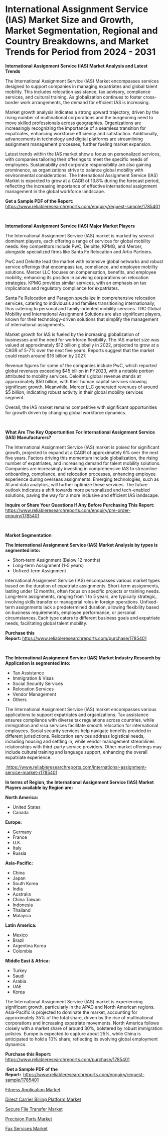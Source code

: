 <p><h1>International Assignment Service (IAS) Market Size and Growth, Market Segmentation, Regional and Country Breakdowns, and Market Trends for Period from 2024 -  2031</h1></p><p><strong>International Assignment Service (IAS) Market Analysis and Latest Trends</strong></p>
<p><p>The International Assignment Service (IAS) Market encompasses services designed to support companies in managing expatriates and global talent mobility. This includes relocation assistance, tax advisory, compliance services, and cultural training. As globalization continues to foster cross-border work arrangements, the demand for efficient IAS is increasing. </p><p>Market growth analysis indicates a strong upward trajectory, driven by the rising number of multinational corporations and the burgeoning need to move skilled professionals across geographies. Organizations are increasingly recognizing the importance of a seamless transition for expatriates, enhancing workforce efficiency and satisfaction. Additionally, advancements in technology and digital platforms are streamlining assignment management processes, further fueling market expansion.</p><p>Latest trends within the IAS market show a focus on personalized services, with companies tailoring their offerings to meet the specific needs of employees. Sustainability and corporate responsibility are also gaining prominence, as organizations strive to balance global mobility with environmental considerations. The International Assignment Service (IAS) Market is expected to grow at a CAGR of 13.8% during the forecast period, reflecting the increasing importance of effective international assignment management in the global workforce landscape.</p></p>
<p><strong>Get a Sample PDF of the Report:&nbsp;</strong> <a href="https://www.reliableresearchreports.com/enquiry/request-sample/1785401?utm_campaign=1581&utm_medium=2&utm_source=Github&utm_content=ia&utm_term=18122024&utm_id=international-assignment-service-ias">https://www.reliableresearchreports.com/enquiry/request-sample/1785401</a></p>
<p>&nbsp;</p>
<p><strong>International Assignment Service (IAS) Major Market Players</strong></p>
<p><p>The International Assignment Service (IAS) market is marked by several dominant players, each offering a range of services for global mobility needs. Key competitors include PwC, Deloitte, KPMG, and Mercer, alongside specialized firms like Santa Fe Relocation and Artio Partners. </p><p>PwC and Deloitte lead the market with extensive global networks and robust service offerings that encompass tax, compliance, and employee mobility solutions. Mercer LLC focuses on compensation, benefits, and employee mobility, enhancing its position in advising corporations on relocation strategies. KPMG provides similar services, with an emphasis on tax implications and regulatory compliance for expatriates.</p><p>Santa Fe Relocation and Paragon specialize in comprehensive relocation services, catering to individuals and families transitioning internationally, thus catering to personal and family-oriented mobility services. TRC Global Mobility and International Assignment Solutions are also significant players, known for their technology-driven solutions that simplify the management of international assignments.</p><p>Market growth for IAS is fueled by the increasing globalization of businesses and the need for workforce flexibility. The IAS market size was valued at approximately $12 billion globally in 2022, projected to grow at a CAGR of 5-7% over the next five years. Reports suggest that the market could reach around $16 billion by 2027.</p><p>Revenue figures for some of the companies include PwC, which reported global revenues exceeding $45 billion in FY2023, with a notable portion attributed to mobility services. Deloitte's global revenue stands at approximately $50 billion, with their human capital services showing significant growth. Meanwhile, Mercer LLC generated revenues of around $5 billion, indicating robust activity in their global mobility services segment. </p><p>Overall, the IAS market remains competitive with significant opportunities for growth driven by changing global workforce dynamics.</p></p>
<p>&nbsp;</p>
<p><strong>What Are The Key Opportunities For International Assignment Service (IAS) Manufacturers?</strong></p>
<p><p>The International Assignment Service (IAS) market is poised for significant growth, projected to expand at a CAGR of approximately 6% over the next five years. Factors driving this momentum include globalization, the rising number of expatriates, and increasing demand for talent mobility solutions. Companies are increasingly investing in comprehensive IAS to streamline onboarding, compliance, and relocation processes, enhancing employee experience during overseas assignments. Emerging technologies, such as AI and data analytics, will further optimize these services. The future outlook indicates a shift towards more personalized and tech-enabled solutions, paving the way for a more inclusive and efficient IAS landscape.</p></p>
<p><strong>Inquire or Share Your Questions If Any Before Purchasing This Report:</strong> <a href="https://www.reliableresearchreports.com/enquiry/pre-order-enquiry/1785401?utm_campaign=1581&utm_medium=2&utm_source=Github&utm_content=ia&utm_term=18122024&utm_id=international-assignment-service-ias">https://www.reliableresearchreports.com/enquiry/pre-order-enquiry/1785401</a></p>
<p>&nbsp;</p>
<p><strong>Market Segmentation</strong></p>
<p><strong>The International Assignment Service (IAS) Market Analysis by types is segmented into:</strong></p>
<p><ul><li>Short-term Assignment (Below 12 months)</li><li>Long-term Assignment (1-5 years)</li><li>Unfixed-term Assignment</li></ul></p>
<p><p>International Assignment Service (IAS) encompasses various market types based on the duration of expatriate assignments. Short-term assignments, lasting under 12 months, often focus on specific projects or training needs. Long-term assignments, ranging from 1 to 5 years, are typically strategic, involving skills transfer or managerial roles in foreign operations. Unfixed-term assignments lack a predetermined duration, allowing flexibility based on business requirements, employee performance, or personal circumstances. Each type caters to different business goals and expatriate needs, facilitating global talent mobility.</p></p>
<p><strong>Purchase this Report:&nbsp;</strong><a href="https://www.reliableresearchreports.com/purchase/1785401?utm_campaign=1581&utm_medium=2&utm_source=Github&utm_content=ia&utm_term=18122024&utm_id=international-assignment-service-ias">https://www.reliableresearchreports.com/purchase/1785401</a></p>
<p>&nbsp;</p>
<p><strong>The International Assignment Service (IAS) Market Industry Research by Application is segmented into:</strong></p>
<p><ul><li>Tax Assistance</li><li>Immigration & Visas</li><li>Social Security Services</li><li>Relocation Services</li><li>Vendor Management</li><li>Others</li></ul></p>
<p><p>The International Assignment Service (IAS) market encompasses various applications to support expatriates and organizations. Tax assistance ensures compliance with diverse tax regulations across countries, while immigration and visa services facilitate smooth relocation for international employees. Social security services help navigate benefits provided in different jurisdictions. Relocation services address logistical needs, including housing and settling in, while vendor management streamlines relationships with third-party service providers. Other market offerings may include cultural training and language support, enhancing the overall expatriate experience.</p></p>
<p><a href="https://www.reliableresearchreports.com/international-assignment-service-market-r1785401?utm_campaign=1581&utm_medium=2&utm_source=Github&utm_content=ia&utm_term=18122024&utm_id=international-assignment-service-ias">&nbsp;https://www.reliableresearchreports.com/international-assignment-service-market-r1785401</a></p>
<p><strong>In terms of Region, the International Assignment Service (IAS) Market Players available by Region are:</strong></p>
<p>
    <p> <strong> North America: </strong>
        <ul>
            <li>United States</li>
            <li>Canada</li>
        </ul>
        </p> 
    <p> <strong> Europe: </strong>
        <ul>
            <li>Germany</li>
            <li>France</li>
            <li>U.K.</li>
            <li>Italy</li>
            <li>Russia</li>
        </ul>
        </p> 
    <p> <strong> Asia-Pacific: </strong>
        <ul>
            <li>China</li>
            <li>Japan</li>
            <li>South Korea</li>
            <li>India</li>
            <li>Australia</li>
            <li>China Taiwan</li>
            <li>Indonesia</li>
            <li>Thailand</li>
            <li>Malaysia</li>
        </ul>
        </p> 
    <p> <strong> Latin America: </strong>
        <ul>
            <li>Mexico</li>
            <li>Brazil</li>
            <li>Argentina Korea</li>
            <li>Colombia</li>
        </ul>
        </p> 
    <p> <strong> Middle East & Africa: </strong>
        <ul>
            <li>Turkey</li>
            <li>Saudi</li>
            <li>Arabia</li>
            <li>UAE</li>
            <li>Korea</li>
        </ul>
    </p>
    </p>
<p><p>The International Assignment Service (IAS) market is experiencing significant growth, particularly in the APAC and North American regions. Asia-Pacific is projected to dominate the market, accounting for approximately 35% of the total share, driven by the rise of multinational corporations and increasing expatriate movements. North America follows closely with a market share of around 30%, bolstered by robust immigration policies. Europe is expected to capture about 25%, while China is anticipated to hold a 10% share, reflecting its evolving global employment dynamics.</p></p>
<p><strong>Purchase this Report: </strong><a href="https://www.reliableresearchreports.com/purchase/1785401?utm_campaign=1581&utm_medium=2&utm_source=Github&utm_content=ia&utm_term=18122024&utm_id=international-assignment-service-ias">https://www.reliableresearchreports.com/purchase/1785401</a></p>
<p>&nbsp;<strong>Get a Sample PDF of the Report:&nbsp;&nbsp;</strong><a href="https://www.reliableresearchreports.com/enquiry/request-sample/1785401?utm_campaign=1581&utm_medium=2&utm_source=Github&utm_content=ia&utm_term=18122024&utm_id=international-assignment-service-ias">https://www.reliableresearchreports.com/enquiry/request-sample/1785401</a></p>
<p><strong></strong></p>
<p><p><a href="https://www.linkedin.com/pulse/forecasting-future-fitness-application-market-growth-75-05yvf?utm_campaign=1581&utm_medium=2&utm_source=Github&utm_content=ia&utm_term=18122024&utm_id=international-assignment-service-ias">Fitness Application Market</a></p><p><a href="https://www.linkedin.com/pulse/top-reasons-behind-direct-carrier-billing-platform-market-growth-jd1qf?utm_campaign=1581&utm_medium=2&utm_source=Github&utm_content=ia&utm_term=18122024&utm_id=international-assignment-service-ias">Direct Carrier Billing Platform Market</a></p><p><a href="https://www.linkedin.com/pulse/secure-file-transfer-market-size-projected-expand-83-cagr-t2zof?utm_campaign=1581&utm_medium=2&utm_source=Github&utm_content=ia&utm_term=18122024&utm_id=international-assignment-service-ias">Secure File Transfer Market</a></p><p><a href="https://www.linkedin.com/pulse/exploring-growth-opportunities-precision-parts-market-expected-pibif?utm_campaign=1581&utm_medium=2&utm_source=Github&utm_content=ia&utm_term=18122024&utm_id=international-assignment-service-ias">Precision Parts Market</a></p><p><a href="https://www.linkedin.com/pulse/projected-cagr-106-fax-services-market-analysis-production-operating-dx3ff?utm_campaign=1581&utm_medium=2&utm_source=Github&utm_content=ia&utm_term=18122024&utm_id=international-assignment-service-ias">Fax Services Market</a></p></p>